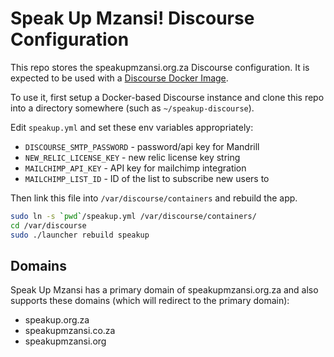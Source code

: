 Speak Up Mzansi! Discourse Configuration
========================================

This repo stores the speakupmzansi.org.za Discourse configuration. It is expected to be used
with a [Discourse Docker Image](https://github.com/discourse/discourse/blob/master/docs/INSTALL-cloud.md).

To use it, first setup a Docker-based Discourse instance and clone this repo into a directory somewhere (such as `~/speakup-discourse`).

Edit `speakup.yml` and set these env variables appropriately:

- `DISCOURSE_SMTP_PASSWORD` - password/api key for Mandrill
- `NEW_RELIC_LICENSE_KEY` - new relic license key string
- `MAILCHIMP_API_KEY` - API key for mailchimp integration
- `MAILCHIMP_LIST_ID` - ID of the list to subscribe new users to

Then link this file into `/var/discourse/containers` and rebuild the app.

```bash
sudo ln -s `pwd`/speakup.yml /var/discourse/containers/
cd /var/discourse
sudo ./launcher rebuild speakup
```

Domains
-------

Speak Up Mzansi has a primary domain of speakupmzansi.org.za and also supports
these domains (which will redirect to the primary domain):

* speakup.org.za
* speakupmzansi.co.za
* speakupmzansi.org
